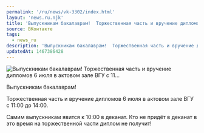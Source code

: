 ```yaml
---
permalink: '/ru/news/vk-3302/index.html'
layout: 'news.ru.njk'
title: 'Выпускникам бакалаврам!  Торжественная часть и вручение дипломов 6 июля в актовом зале ВГУ с 11…'
source: ВКонтакте
tags:
  - news_ru
description: 'Выпускникам бакалаврам!  Торжественная часть и вручение дипломов 6 июля в актовом зале ВГУ с 11…'
updatedAt: 1467386428
---
```

![Выпускникам бакалаврам!  Торжественная часть и вручение дипломов 6 июля в актовом зале ВГУ с 11…](https://sun9-32.userapi.com/impf/c636922/v636922484/136c9/M6pZ2lbgwTc.jpg?size=1280x720&quality=96&proxy=1&sign=4dfb4dd453e08d5c5448211988365b30&c_uniq_tag=zw8ySheXE1JHXea8BYN7uMpe_zobk9HiIN136vugLH4&type=album)

Выпускникам бакалаврам!

Торжественная часть и вручение дипломов 6 июля в актовом зале ВГУ с 11:00 до 14:00.

Самим выпускникам явится к 10:00 в деканат. Кто не придёт в деканат в это время на торжественной части диплом не получит!
